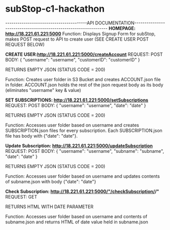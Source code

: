 # subStop-c1-hackathon

----------------------------------------API DOCUMENTATION-----------------------------------------------------------------
**HOMEPAGE: http://18.221.61.221:5000**
  Function:
    Displays Signup Form for subStop, makes POST request to API to create user (SEE CREATE USER POST REQUEST BELOW)
  
**CREATE USER:http://18.221.61.221:5000/createAccount**
REQUEST: POST
  BODY: {
          "username": "username",
          "customerID": "customerID"
         }
         
  RETURNS EMPTY JSON (STATUS CODE = 200)
  
  Function: 
    Creates user folder in S3 Bucket and creates ACCOUNT.json file in folder. ACCOUNT.json holds the rest of the json request       body as its body (eliminates "username" key & value)
    
    
**SET SUBSCRIPTIONS: http://18.221.61.221:5000/setSubscriptions**
REQUEST: POST
  BODY: {
          "username": "username", 
          "date": "date"
         }
         
  RETURNS EMPTY JSON (STATUS CODE = 200)

  Function: 
    Accesses user folder based on username and creates SUBSCRIPTION.json files for every subscription. Each SUBSCRIPTION.json       file has body with {"date": "date"}.
    
**Update Subscription: http://18.221.61.221:5000/updateSubscription**
REQUEST: POST
  BODY: {
          "username": "username",
          "subname": "subname",
          "date": "date"
         }
         
  RETURNS EMPTY JSON (STATUS CODE = 200)

  Function: 
    Accesses user folder based on username and updates contents of subname.json with body {"date": "date"}
   
**Check Subscription: http://18.221.61.221:5000/"/checkSubscription/<username>/<subname>"**
REQUEST: GET
         
  RETURNS HTML WITH DATE PARAMETER

  Function: 
    Accesses user folder based on username and contents of subname.json and returns HTML of date value held in subname.json
    






